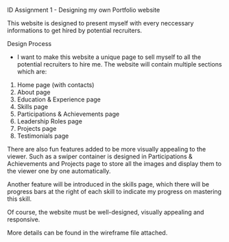 ID Assignment 1 - Designing my own Portfolio website

This website is designed to present myself with every neccessary informations to get hired by potential recruiters.

Design Process
- I want to make this website a unique page to sell myself to all the potential recruiters to hire me. The website will contain multiple sections which are:
1. Home page (with contacts)
2. About page
3. Education & Experience page
4. Skills page
5. Participations & Achievements page
6. Leadership Roles page 
7. Projects page 
8. Testimonials page

There are also fun features added to be more visually appealing to the viewer. 
Such as a swiper container is designed in Participations & Achievements and Projects page to 
store all the images and display them to the viewer one by one automatically.

Another feature will be introduced in the skills page, 
which there will be progress bars at the right of each skill to 
indicate my progress on mastering this skill. 

Of course, the website must be well-designed, visually appealing and responsive.

More details can be found in the wireframe file attached.





